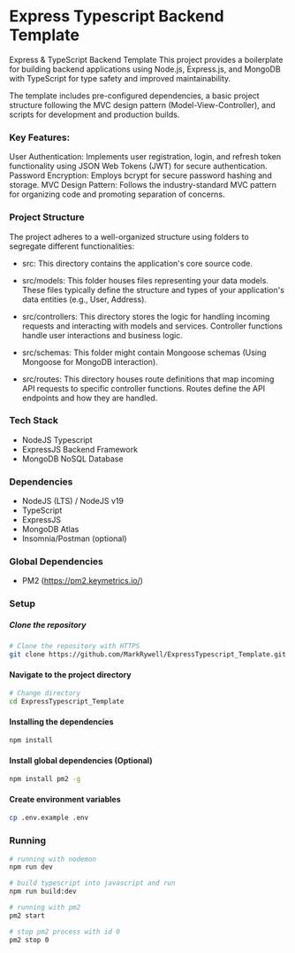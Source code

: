 # Express Typescript Backend Template

Express & TypeScript Backend Template
This project provides a boilerplate for building backend applications using Node.js, Express.js, and MongoDB with TypeScript for type safety and improved maintainability.

The template includes pre-configured dependencies, a basic project structure following the MVC design pattern (Model-View-Controller), and scripts for development and production builds.

### Key Features:

User Authentication: Implements user registration, login, and refresh token functionality using JSON Web Tokens (JWT) for secure authentication.
Password Encryption: Employs bcrypt for secure password hashing and storage.
MVC Design Pattern: Follows the industry-standard MVC pattern for organizing code and promoting separation of concerns.

### Project Structure

The project adheres to a well-organized structure using folders to segregate different functionalities:

* src: This directory contains the application's core source code.

* src/models: This folder houses files representing your data models. These files typically define the structure and types of your application's data entities (e.g., User, Address).
  
* src/controllers: This directory stores the logic for handling incoming requests and interacting with models and services. Controller functions handle user interactions and business logic.
  
* src/schemas: This folder might contain Mongoose schemas (Using Mongoose for MongoDB interaction).
  
* src/routes: This directory houses route definitions that map incoming API requests to specific controller functions. Routes define the API endpoints and how they are handled.

### Tech Stack
* NodeJS Typescript
* ExpressJS Backend Framework
* MongoDB NoSQL Database

### Dependencies
* NodeJS (LTS) / NodeJS v19
* TypeScript
* ExpressJS
* MongoDB Atlas
* Insomnia/Postman (optional)

### Global Dependencies
* PM2 (https://pm2.keymetrics.io/)

### Setup

##### Clone the repository
```bash
# Clone the repository with HTTPS
git clone https://github.com/MarkRywell/ExpressTypescript_Template.git
```

#### Navigate to the project directory
```bash
# Change directory
cd ExpressTypescript_Template
```

#### Installing the dependencies
```bash
npm install
```

#### Install global dependencies (Optional)
```bash
npm install pm2 -g
```

#### Create environment variables
```bash
cp .env.example .env
```

### Running
```bash
# running with nodemon
npm run dev
```

```bash
# build typescript into javascript and run
npm run build:dev
```

```bash
# running with pm2
pm2 start
```

```bash
# stop pm2 process with id 0
pm2 stop 0
```
